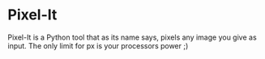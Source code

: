# Pixel-It

Pixel-It is a Python tool that as its name says, pixels any image you give as input. The only limit for px is your processors power ;)
